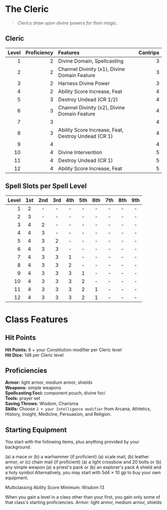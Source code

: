 # The Cleric

> *Clerics draw upon divine powers for their magic.*

## Cleric

| Level | Proficiency | Features                                            | Cantrips |
| ----: | ----------: | :-------------------------------------------------- | -------: |
|     1 |           2 | Divine Domain, Spellcasting                         |        3 |
|     2 |           2 | Channel Divinity (x1), Divine Domain Feature        |        3 |
|     3 |           2 | Harness Divine Power                                |        3 |
|     4 |           2 | Ability Score Increase, Feat                        |        4 |
|     5 |           3 | Destroy Undead (CR 1/2)                             |        4 |
|     6 |           3 | Channel Divinity (x2), Divine Domain Feature        |        4 |
|     7 |           3 |                                                     |        4 |
|     8 |           3 | Ability Score Increase, Feat, Destroy Undead (CR 1) |        4 |
|     9 |           4 |                                                     |        4 |
|    10 |           4 | Divine Intervention                                 |        5 |
|    11 |           4 | Destroy Undead (CR 1)                               |        5 |
|    12 |           4 | Ability Score Increase, Feat                        |        5 |

## Spell Slots per Spell Level

| Level |  1st  |  2nd  |  3rd  |  4th  |  5th  |  6th  |  7th  |  8th  |  9th  |
| ----: | :---: | :---: | :---: | :---: | :---: | :---: | :---: | :---: | :---: |
|     1 |   2   |   -   |   -   |   -   |   -   |   -   |   -   |   -   |   -   |
|     2 |   3   |   -   |   -   |   -   |   -   |   -   |   -   |   -   |   -   |
|     3 |   4   |   2   |   -   |   -   |   -   |   -   |   -   |   -   |   -   |
|     4 |   4   |   3   |   -   |   -   |   -   |   -   |   -   |   -   |   -   |
|     5 |   4   |   3   |   2   |   -   |   -   |   -   |   -   |   -   |   -   |
|     6 |   4   |   3   |   3   |   -   |   -   |   -   |   -   |   -   |   -   |
|     7 |   4   |   3   |   3   |   1   |   -   |   -   |   -   |   -   |   -   |
|     8 |   4   |   3   |   3   |   2   |   -   |   -   |   -   |   -   |   -   |
|     9 |   4   |   3   |   3   |   3   |   1   |   -   |   -   |   -   |   -   |
|    10 |   4   |   3   |   3   |   3   |   2   |   -   |   -   |   -   |   -   |
|    11 |   4   |   3   |   3   |   3   |   2   |   1   |   -   |   -   |   -   |
|    12 |   4   |   3   |   3   |   3   |   2   |   1   |   -   |   -   |   -   |

# Class Features

## Hit Points
**Hit Points:** 8 + your Constitution modifier per Cleric level  
**Hit Dice:** 1d8 per Cleric level  

## Proficiencies
**Armor:** light armor, medium armor, shields  
**Weapons:** simple weapons  
**Spellcasting Foci:** component pouch, divine foci  
**Tools:** prayer set  
**Saving Throws:** Wisdom, Charisma  
**Skills:** Choose `2 + your Intelligence modifier` from Arcana, Athletics, History, Insight, Medicine, Persuasion, and Religion.

## Starting Equipment
You start with the following items, plus anything provided by your background.

(a) a mace or (b) a warhammer (if proficient)
(a) scale mail, (b) leather armor, or (c) chain mail (if proficient)
(a) a light crossbow and 20 bolts or (b) any simple weapon
(a) a priest's pack or (b) an explorer's pack
A shield and a holy symbol
Alternatively, you may start with 5d4 × 10 gp to buy your own equipment.

Multiclassing
Ability Score Minimum: Wisdom 13

When you gain a level in a class other than your first, you gain only some of that class's starting proficiencies.
Armor: light armor, medium armor, shields

